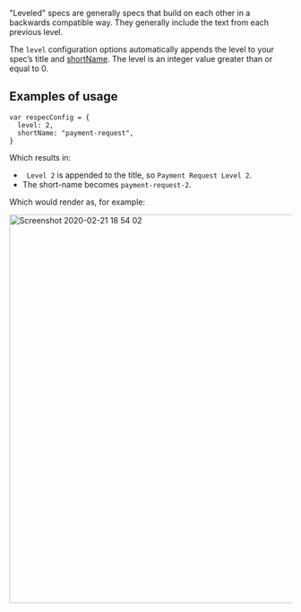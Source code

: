 "Leveled" specs are generally specs that build on each other in a backwards compatible way. They generally include the text from each previous level.  

The `level` configuration options automatically appends the level to your spec’s title and [shortName](https://github.com/w3c/respec/wiki/shortName). The level is an integer value greater than or equal to 0.

## Examples of usage

```JS
var respecConfig = {
  level: 2,
  shortName: "payment-request",
}
```

Which results in: 

* ` Level 2` is appended to the title, so `Payment Request Level 2`. 
* The short-name becomes `payment-request-2`.

Which would render as, for example: 

<img width="693" alt="Screenshot 2020-02-21 18 54 02" src="https://user-images.githubusercontent.com/870154/75014932-91dd6c80-54db-11ea-8890-08ab2f6ac7c3.png">
